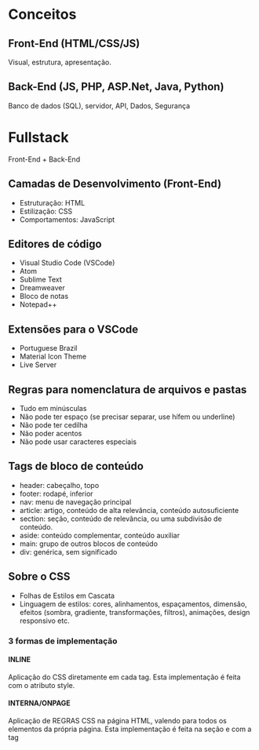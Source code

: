 # Conceitos

## Front-End (HTML/CSS/JS)

Visual, estrutura, apresentação.

## Back-End (JS, PHP, ASP.Net, Java, Python)

Banco de dados (SQL), servidor, API, Dados, Segurança

# Fullstack

Front-End + Back-End

## Camadas de Desenvolvimento (Front-End)

- Estruturação: HTML
- Estilização: CSS
- Comportamentos: JavaScript

## Editores de código

- Visual Studio Code (VSCode)
- Atom
- Sublime Text
- Dreamweaver
- Bloco de notas
- Notepad++

## Extensões para o VSCode

- Portuguese Brazil
- Material Icon Theme
- Live Server

## Regras para nomenclatura de arquivos e pastas

- Tudo em minúsculas
- Não pode ter espaço (se precisar separar, use hífem ou underline)
- Não pode ter cedilha
- Não poder acentos
- Não pode usar caracteres especiais


## Tags de bloco de conteúdo

- header: cabeçalho, topo
- footer: rodapé, inferior
- nav: menu de navegação principal
- article: artigo, conteúdo de alta relevância, conteúdo autosuficiente
- section: seção, conteúdo de relevância, ou uma subdivisão de conteúdo.
- aside: conteúdo complementar, conteúdo auxiliar
- main: grupo de outros blocos de conteúdo
- div: genérica, sem significado



## Sobre o CSS

- Folhas de Estilos em Cascata
- Linguagem de estilos: cores, alinhamentos, espaçamentos, dimensão, efeitos (sombra, gradiente, transformações, filtros), animações, design responsivo etc.

### 3 formas de implementação

#### INLINE
Aplicação do CSS diretamente em cada tag. Esta implementação é feita com o atributo style.

#### INTERNA/ONPAGE
Aplicação de REGRAS CSS na página HTML, valendo para todos os elementos da própria página. Esta implementação é feita na seção <head> e com a tag <style>.

**Anatomia de uma regra CSS**

```css
seletor { propriedade: valor; }

seletor {
  propriedade1: valor;
  propriedade2: valor;
  propriedade3: valor;
  ...
}
```
**Tipos de seletor**

- TAG: acessa/formata todas as tags indicadas
- Classe: acessa/formata somente tags em que a classe foi aplicada
- ID: acessa/formata somente uma tag em que o id foi aplicado
- Descendente: acessa/formata elementos que estão dentro de outro elemento.
- Pseudo-classes: recursos adicionais para os seletores (ex: hover para passar o mouse)
- Grupo de seletores: diversos seletores com uma mesma formatação.

#### EXTERNA

Cria regras CSS dentro de um arquivo .css e conecta este arquivo às páginas HTML. A implementação também é feita no <head> usando uma tag <link> para vincular o HTML com o arquivo CSS.

**Elementos BLOCO/BLOCK**

h1 a h6, p, ul/ol, li, div, article, section, header, footer, main, aside, hr

 **Elementos EM LINHA/INLINE**

img, a, b, i, u, span








